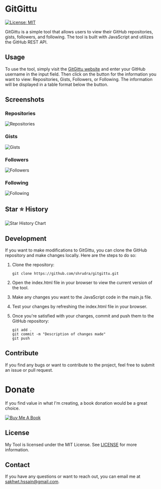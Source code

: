 # GitGittu

[![License: MIT](https://img.shields.io/badge/License-MIT-yellow.svg)](https://opensource.org/licenses/MIT)

GitGittu is a simple tool that allows users to view their GitHub repositories, gists, followers, and following. The tool is built with JavaScript and utilizes the GitHub REST API.

## Usage

To use the tool, simply visit the [GitGittu website](https://shrudra.github.io/gitgittu/) and enter your GitHub username in the input field. Then click on the button for the information you want to view: Repositories, Gists, Followers, or Following. The information will be displayed in a table format below the button.

## Screenshots

### Repositories
![Repositories](screenshots/repositories.jpeg)

### Gists
![Gists](screenshots/gists.jpeg)

### Followers
![Followers](screenshots/followers.jpeg)

### Following
![Following](screenshots/following.jpeg)

## Star ⭐ History

![Star History Chart](https://api.star-history.com/svg?repos=shrudra/gitgittu&type=date)

## Development

If you want to make modifications to GitGittu, you can clone the GitHub repository and make changes locally. Here are the steps to do so:

1. Clone the repository:

    ```
    git clone https://github.com/shrudra/gitgittu.git
    ```

2. Open the index.html file in your browser to view the current version of the tool.

3. Make any changes you want to the JavaScript code in the main.js file.

4. Test your changes by refreshing the index.html file in your browser.

5. Once you're satisfied with your changes, commit and push them to the GitHub repository:

    ```
    git add .
    git commit -m "Description of changes made"
    git push
    ```

## Contribute

If you find any bugs or want to contribute to the project, feel free to submit an issue or pull request.

# Donate 
If you find value in what I'm creating,‌ a book donation would be a great choice.

<a href="https://www.buymeacoffee.com/shrudra" target="_blank"><img src="https://img.buymeacoffee.com/button-api/?text=Buy%20me%20a%20book&emoji=📖&slug=shrudra&button_colour=FFDD00&font_colour=000000&font_family=Cookie&outline_colour=000000&coffee_colour=ffffff" alt="Buy Me A Book" style="height: auto !important;width: auto !important;" ></a>

## License
My Tool is licensed under the MIT License. See <a href="LICENSE">LICENSE</a> for more information.

## Contact

If you have any questions or want to reach out, you can email me at [sakhwt.hssain@gmail.com](mailto:sakhwt.hssain@gmail.com).


